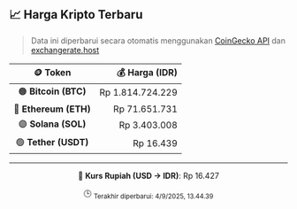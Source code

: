 

<!-- HARGA_KRIPTO -->
## 📈 Harga Kripto Terbaru

> Data ini diperbarui secara otomatis menggunakan [CoinGecko API](https://www.coingecko.com/) dan [exchangerate.host](https://exchangerate.host/)

<div align="center">

| 🪙 Token | 💰 Harga (IDR) |
|:------:|---------------:|
| 🟠 **Bitcoin (BTC)**   | Rp 1.814.724.229 |
| 🔵 **Ethereum (ETH)**  | Rp 71.651.731 |
| 🟣 **Solana (SOL)**    | Rp 3.403.008 |
| 🟢 **Tether (USDT)**   | Rp 16.439 |

---

💱 **Kurs Rupiah (USD → IDR)**: Rp 16.427

🕒 <sub>Terakhir diperbarui: 4/9/2025, 13.44.39</sub>

</div>
<!-- /HARGA_KRIPTO -->